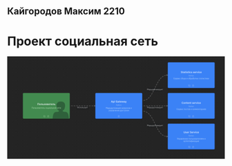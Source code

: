 ## Кайгородов Максим 2210
# Проект социальная сеть
![](doc/images/container_images/all_services.png)